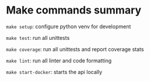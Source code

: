 # Make commands summary

`make setup`: configure python venv for development

`make test`: run all unittests

`make coverage`: run all unittests and report coverage stats

`make lint`: run all linter and code formatting

`make start-docker`: starts the api locally
